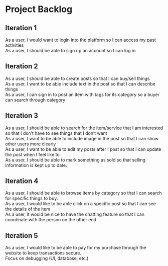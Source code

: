 # Project Backlog

## Iteration 1
As a user, I would want to login into the platform so I can access my past activities  
As a user, I should be able to sign up an account so I can log in  

## Iteration 2
As a user, I should be able to create posts so that I can buy/sell things  
As a user, I want to be able include text in the post so that I can describe things  
As a user, I can sign in to post an item with tags for its category so a buyer can search through category  

## Iteration 3
As a user, I should be able to search for the item/service that I am interested so that I don’t have to see things that I don’t want  
As a user, I want to be able to include image in the post so that I can show other users more clearly  
As a user, I want to be able to edit my posts after I post so that I can update the post when I feel like to  
As a user, I should be able to mark something as sold so that selling information is kept up to date.  

## Iteration 4
As a user, I should be able to browse items by category so that I can search for specific things to buy.  
As a user, I would like to be able click on a specific post so that I can see the details of the item  
As a user, it would be nice to have the chatting feature so that I can coordinate with the person on the other end  

## Iteration 5
As a user, I would like to be able to pay for my purchase through the website to keep transactions secure.  
Focus on debugging (UI, database, etc.)  

